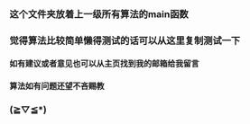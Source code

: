 ### 这个文件夹放着上一级所有算法的main函数
### 觉得算法比较简单懒得测试的话可以从这里复制测试一下
#### 如有建议或者意见也可以从主页找到我的邮箱给我留言
#### 算法如有问题还望不吝赐教
### (≧▽≦*)
